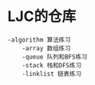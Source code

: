 # LJC的仓库
    -algorithm 算法练习
        -array 数组练习
        -queue 队列和BFS练习
        -stack 栈和DFS练习
        -linklist 链表练习